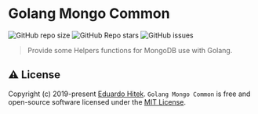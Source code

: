 # Golang Mongo Common

![GitHub repo size](https://img.shields.io/github/repo-size/eduardohitek/golang-mongo-common)
![GitHub Repo stars](https://img.shields.io/github/stars/eduardohitek/golang-mongo-common)
![GitHub issues](https://img.shields.io/github/issues/eduardohitek/golang-mongo-common)


> Provide some Helpers functions for MongoDB use with Golang.

## ⚠️ License

Copyright (c) 2019-present [Eduardo Hitek](https://github.com/eduardohitek). `Golang Mongo Common` is free and open-source software licensed under the [MIT License](https://github.com/gofiber/fiber/blob/master/LICENSE).
